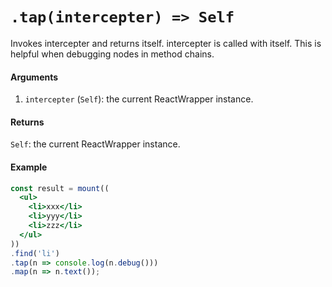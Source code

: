 # `.tap(intercepter) => Self`

Invokes intercepter and returns itself. intercepter is called with itself.
This is helpful when debugging nodes in method chains.

#### Arguments

1. `intercepter` (`Self`): the current ReactWrapper instance.



#### Returns

`Self`: the current ReactWrapper instance.



#### Example


```jsx
const result = mount((
  <ul>
    <li>xxx</li>
    <li>yyy</li>
    <li>zzz</li>
  </ul>
))
.find('li')
.tap(n => console.log(n.debug()))
.map(n => n.text());
```

